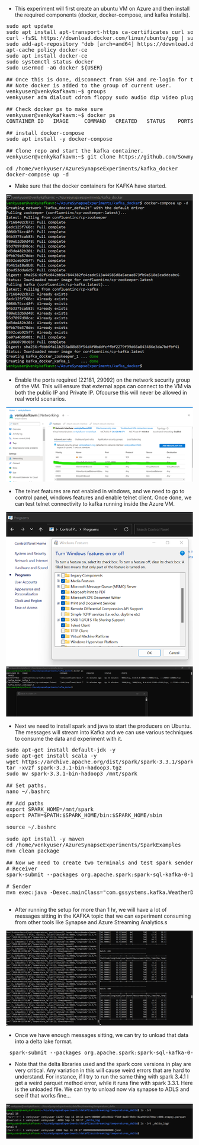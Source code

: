 * This experiment will first create an ubuntu VM on Azure and then install the required components (docker, docker-compose, and kafka installs).

<pre>
sudo apt update
sudo apt install apt-transport-https ca-certificates curl software-properties-common
curl -fsSL https://download.docker.com/linux/ubuntu/gpg | sudo apt-key add -
sudo add-apt-repository "deb [arch=amd64] https://download.docker.com/linux/ubuntu focal stable"
apt-cache policy docker-ce
sudo apt install docker-ce
sudo systemctl status docker
sudo usermod -aG docker ${USER}

## Once this is done, disconnect from SSH and re-login for the groups to take effect.
## Note docker is added to the group of current user.
venkyuser@venkykafkavm:~$ groups
venkyuser adm dialout cdrom floppy sudo audio dip video plugdev netdev lxd docker

## Check docker ps to make sure
venkyuser@venkykafkavm:~$ docker ps
CONTAINER ID   IMAGE     COMMAND   CREATED   STATUS    PORTS     NAMES

## install docker-compose
sudo apt install -y docker-compose

## Clone repo and start the kafka container.
venkyuser@venkykafkavm:~$ git clone https://github.com/SowmyaVenky/AzureSynapseExperiments.git

cd /home/venkyuser/AzureSynapseExperiments/kafka_docker
docker-compose up -d 
</pre>

* Make sure that the docker containers for KAFKA have started. 
<img src="../images/docker-compose-ubuntu.png" />

* Enable the ports required (22181, 29092) on the network security group of the VM. This will ensure that external apps can connect to the VM via both the public IP and Private IP. Ofcourse this will never be allowed in real world scenarios. 

<img src="../images/nsg_setup_vm.png" />

* The telnet features are not enabled in windows, and we need to go to control panel, windows features and enable telnet client. Once done, we can test telnet connectivity to kafka running inside the Azure VM.

<img src="../images/telnet_enable_windows.png" />

<img src="../images/telnet_connect_test.png" />

* Next we need to install spark and java to start the producers on Ubuntu. The messages will stream into Kafka and we can use various techniques to consume the data and experiment with it.

<pre>
sudo apt-get install default-jdk -y
sudo apt-get install scala -y
wget https://archive.apache.org/dist/spark/spark-3.3.1/spark-3.3.1-bin-hadoop3.tgz
tar -xvzf spark-3.3.1-bin-hadoop3.tgz
sudo mv spark-3.3.1-bin-hadoop3 /mnt/spark

## Set paths.
nano ~/.bashrc

## Add paths 
export SPARK_HOME=/mnt/spark
export PATH=$PATH:$SPARK_HOME/bin:$SPARK_HOME/sbin

source ~/.bashrc

sudo apt install -y maven
cd /home/venkyuser/AzureSynapseExperiments/SparkExamples
mvn clean package

## Now we need to create two terminals and test spark sender and receiver
# Receiver
spark-submit --packages org.apache.spark:spark-sql-kafka-0-10_2.12:3.0.0 --master local[4] --class com.gssystems.kafka.WeatherSparkStreaming target/SparkExamples-1.0-SNAPSHOT.jar temperatures

# Sender
mvn exec:java -Dexec.mainClass="com.gssystems.kafka.WeatherDataStreamingProducer" -Dexec.args="/home/venkyuser/AzureSynapseExperiments/datafiles/streaming/output/part-00000-ed31cf36-6e94-4463-918e-b69689d6f8cf-c000.json /home/venkyuser/AzureSynapseExperiments/datafiles/streaming/location_master/part-00000-0c100159-41cd-4d73-a20c-6f1fd4acc873-c000.json"

</pre>

* After running the setup for more than 1 hr, we will have a lot of messages sitting in the KAFKA topic that we can experiment consuming from other tools like Synapse and Azure Streaming Analytics.s

<img src="../images/kafka_ubuntu_running_1h.png" />

* Once we have enough messages sitting, we can try to unload that data into a delta lake format.
 <pre>
 spark-submit --packages org.apache.spark:spark-sql-kafka-0-10_2.12:3.0.0,io.delta:delta-core_2.12:2.2.0 --master local[4] --class com.gssystems.kafka.KafkaStreamToDeltaLakeDownloader target/SparkExamples-1.0-SNAPSHOT.jar 127.0.0.1 temperatures /home/venkyuser/AzureSynapseExperiments/datafiles/streaming/temperatures_delta
</pre>

* Note that the delta libraries used and the spark core versions in play are very critical. Any variation in this will cause weird errors that are hard to understand. For instance, if I try to run the same thing with spark 3.4.1 I get a weird parquet method error, while it runs fine with spark 3.3.1. Here is the unloaded file. We can try to unload now via synapse to ADLS and see if that works fine...

<img src="../images/kafka_to_delta_format.png" />

